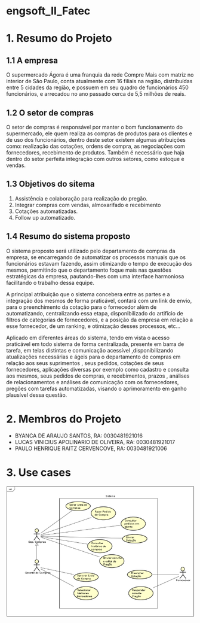 # engsoft_II_Fatec

# 1. Resumo do Projeto

## 1.1 A empresa
O supermercado Ágora é uma franquia da rede Compre Mais com matriz no interior de São Paulo, conta atualmente com 16 filiais na região, distribuídas entre 5 cidades da região, e possuem em seu quadro de funcionários 450 funcionários, e arrecadou no ano passado cerca de 5,5 milhões de reais.

## 1.2 O setor de compras
O setor de compras é responsável por manter o bom funcionamento do supermercado, ele quem realiza as compras de produtos para os clientes e de uso dos funcionários, dentro deste setor existem algumas atribuições como: realização das cotações, ordens de compra, as negociações com fornecedores, recebimento de produtos. Também é necessário que haja dentro do setor perfeita integração com outros setores, como estoque e vendas.

## 1.3 Objetivos do sitema
 1. Assistência e colaboração para realização do pregão.
 2. Integrar compras com vendas, almoxarifado e recebimento
 3. Cotações automatizadas.
 4. Follow up automatizado.

## 1.4 Resumo do sistema proposto
O sistema proposto será utilizado pelo departamento de compras da empresa, se encarregando de automatizar os processos manuais que os funcionários estavam fazendo, assim otimizando o tempo de execução dos mesmos, permitindo que o departamento foque mais nas questões estratégicas da empresa, pautando-lhes com uma interface harmoniosa facilitando o trabalho dessa equipe.

A principal atribuição que o sistema concebera entre as partes e a integração dos mesmos de forma praticável, contará com um link de envio, para o preenchimento da cotação para o fornecedor além de automatizando, centralizando essa etapa, disponibilizado do artifício de filtros de categorias de fornecedores, e a posição da empresa em relação a esse fornecedor, de um ranking, e otimização desses processos, etc...

Aplicado em diferentes áreas do sistema, tendo em vista o acesso praticável em todo sistema de forma centralizada, presente em barra de tarefa, em telas distintas e comunicação acessível ,disponibilizando atualizações necessárias e ágeis para o departamento de compras em relação aos seus suprimentos , seus pedidos, cotações de seus fornecedores,  aplicações diversas por exemplo como cadastro  e consulta aos mesmos, seus pedidos de compras, e recebimentos, prazos , análises de relacionamentos e análises de comunicação com  os fornecedores, pregões com tarefas automatizadas, visando o aprimoramento em ganho plausível dessa questão.

# 2. Membros do Projeto
 - BYANCA DE ARAUJO SANTOS, RA: 0030481921016
 - LUCAS VINICIUS APOLINARIO DE OLIVEIRA, RA: 0030481921017
 - PAULO HENRIQUE RAITZ CERVENCOVE, RA: 0030481921006

# 3. Use cases

<img src="/Docs./use cases.png" alt="Casos de uso"/>
